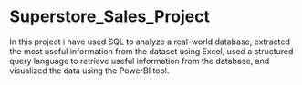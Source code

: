 # Superstore_Sales_Project
In this project i have used SQL to analyze a real-world database,  extracted the most useful information from the dataset using Excel,  used a structured query language to retrieve useful information from the database, and visualized the data using the PowerBI tool.
